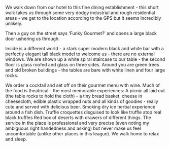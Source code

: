 We walk down from our hotel to this fine dining establishment - this short walk takes us through some very dodgy industrial and rough residential areas - we get to the location according to the GPS but it seems incredibly unlikely.

Then a guy on the street says ‘Funky Gourmet?’ and opens a large black door ushering us through.

Inside is a different world - a stark super modern black and white bar with a perfectly elegant tall black model to welcome us - there are no external windows. We are shown up a white spiral staircase to our table - the second floor is glass roofed and glass on three sides. Around you are green trees and old broken buildings - the tables are bare with white linen and four large rocks.

We order a cocktail and set off on their gourmet menu with wine. Much of the food is theatrical - the most memorable experiences:
A picnic all laid out (the table rocks to hold the cloth) - a tiny bread basket, cheese in cheesecloth, edible plastic wrapped nuts and all kinds of goodies - really cute and served with delicious beer.
Smoking dry ice herbal experience around a fish dish.
Truffle croquettes disguised to look like truffle atop real black truffles
Red box of deserts with drawers of different things.
The service in the place is professional and very precise (even noting my ambiguous right handedness and asking) but never make us feel uncomfortable (unlike other places in this league). We walk home to relax and sleep.
